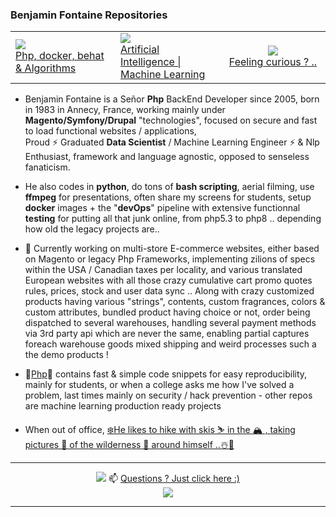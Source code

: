 ### Benjamin Fontaine Repositories

<link href="https://raw.githubusercontent.com/ben74/ben74/main/style.css" rel="stylesheet"></link>
<table><tr><td width=33%><a target='1' href='https://github.com/ben74/php'><img src='https://i.snipboard.io/FIvDM0.jpg'/><br>Php, docker, behat & Algorithms</a></td><td width=33%><a target='2' href='https://github.com/ben74/IAMachineLearning'><img src='https://i.snipboard.io/YDhCV3.jpg'/><br>Artificial Intelligence | Machine Learning</a></td><td width=33%><center><a target='3' href='//www.linkedin.com/in/benjaminfontaine1/' title='benjamin fontaine annecy'><img src='https://i.snipboard.io/2XzHKi.jpg'/><br>Feeling curious ? ..</a></center></td></tr></table>

- Benjamin Fontaine is a Señor <b>Php</b> BackEnd Developer since 2005, born in 1983 in Annecy, France, working mainly under <b>Magento/Symfony/Drupal</b> "technologies", focused on secure and fast to load functional websites / applications, <br>Proud ⚡ Graduated <b>Data Scientist</b> / Machine Learning Engineer ⚡ & Nlp Enthusiast, framework and language agnostic, opposed to senseless fanaticism.
- He also codes in <b>python</b>, do tons of <b>bash scripting</b>, aerial filming, use <b>ffmpeg</b> for presentations, often share my screens for students, setup <b>docker</b> images + the "<b>devOps</b>" pipeline with extensive functionnal <b>testing</b> for putting all that junk online, from php5.3 to php8 .. depending how old the legacy projects are..
- 🔭 Currently working on multi-store E-commerce websites, either based on Magento or legacy Php Frameworks, implementing zilions of specs within the USA / Canadian taxes per locality, and various translated European websites with all those crazy cumulative cart promo quotes rules, prices, stock and user data sync .. Along with crazy customized products having various "strings", contents, custom fragrances, colors & custom attributes, bundled product having choice or not, order being dispatched to several warehouses, handling several payment methods via 3rd party api which are never the same, enabling partial captures foreach warehouse goods mixed shipping and weird processes such a the demo products !
- 🚀<a href='https://github.com/ben74/php'>Php</a>🚀 contains fast & simple code snippets for easy reproducibility, mainly for students, or when a college asks me how I've solved a problem, last times mainly on security / hack prevention - other repos are machine learning production ready projects

- When out of office, <a href='https://helios-photos.fr#gh' target=9>❄️He likes to hike with skis ⛷️ in the 🏔️ , taking pictures 📸 of the wilderness 🐐 around himself ..☃️🦅</a> 

<hr>

<center>
  <a href='https://helios-photos.fr#gh' target='b'><img src='http://1.x24.fr/a/aravispano.jpg'></a>
  📫 <a href='https://www.linkedin.com/in/benjaminfontaine1/#https://alpow.fr/#contact' target=a>Questions ? Just click here :)<br><img src='http://1.x24.fr/a/stardust-ban.jpg'></a></center>

---
  
<!--
gu;git rebase -i --root;git push -f
<script src=''></script>

**ben74/ben74** is a ✨ _special_ ✨ repository because its `README.md` (this file) appears on your GitHub profile.

Here are some ideas to get you started:

- 🔭 I’m currently working on ...
- 🌱 I’m currently learning ...
- 👯 I’m looking to collaborate on ...
- 🤔 I’m looking for help with ...
- 💬 Ask me about ...
- 📫 How to reach me: ...
- 😄 Pronouns: ...
- ⚡ Fun fact: ...
✨✨✨ Hi there ! 🤠✨✨
-->
